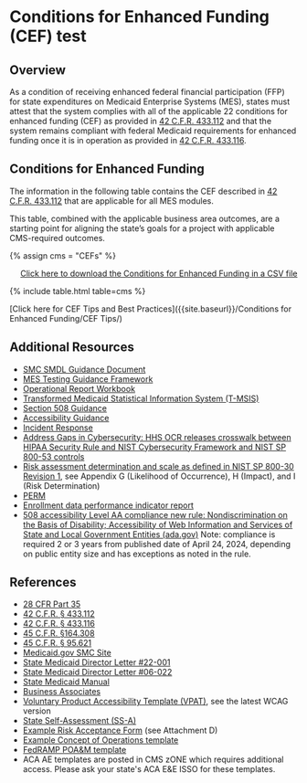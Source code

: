 # Conditions for Enhanced Funding (CEF) test

## Overview
As a condition of receiving enhanced federal financial participation (FFP) for state expenditures on Medicaid Enterprise Systems (MES), states must attest that the system complies with all of the applicable 22 conditions for enhanced funding (CEF) as provided in [42 C.F.R. 433.112](https://www.ecfr.gov/current/title-42/chapter-IV/subchapter-C/part-433/subpart-C/section-433.112) and that the system remains compliant with federal Medicaid requirements for enhanced funding once it is in operation as provided in [42 C.F.R. 433.116](https://www.ecfr.gov/current/title-42/chapter-IV/subchapter-C/part-433/subpart-C/section-433.116).  

## Conditions for Enhanced Funding
The information in the following table contains the CEF described in [42 C.F.R. 433.112](https://www.ecfr.gov/current/title-42/chapter-IV/subchapter-C/part-433/subpart-C/section-433.112) that are applicable for all MES modules. 

This table, combined with the applicable business area outcomes, are a starting point for aligning the state’s goals for a project with applicable CMS-required outcomes. 

{% assign cms = "CEFs" %}

<div align="right" class="ds-u-margin-bottom--2">
  <a href="{{ site.baseurl }}/downloads/{{ cms }}.csv" target="_blank" download>Click here to download the Conditions for Enhanced Funding in a CSV file</a>
</div>

{% include table.html table=cms %}

[Click here for CEF Tips and Best Practices]({{site.baseurl}}/Conditions for Enhanced Funding/CEF Tips/)

## Additional Resources
- [SMC SMDL Guidance Document](https://www.medicaid.gov/medicaid/data-and-systems/downloads/smc-certification-guidance.pdf)
- [MES Testing Guidance Framework](https://www.medicaid.gov/medicaid/data-and-systems/downloads/mes-testing-guidance-framework.pdf)
- [Operational Report Workbook](../../Operational%20Report%20Workbook.xlsx)
- [Transformed Medicaid Statistical Information System (T-MSIS)](https://www.medicaid.gov/medicaid/data-systems/macbis/transformed-medicaid-statistical-information-system-t-msis/index.html)
- [Section 508 Guidance](https://www.section508.gov/test)
- [Accessibility Guidance](https://accessibility.18f.gov)
- [Incident Response](https://www.cms.gov/about-cms/information-systems/privacy/incident-response)
- [Address Gaps in Cybersecurity: HHS OCR releases crosswalk between HIPAA Security Rule and NIST Cybersecurity Framework and NIST SP 800-53 controls](https://www.hhs.gov/guidance/sites/default/files/hhs-guidance-documents//nist-csf-to-hipaa-security-rule-crosswalk-02-22-2016-final.pdf)
- [Risk assessment determination and scale as defined in NIST SP 800-30 Revision 1](https://nvlpubs.nist.gov/nistpubs/Legacy/SP/nistspecialpublication800-30r1.pdf), see Appendix G (Likelihood of Occurrence), H (Impact), and I (Risk Determination)
- [PERM](https://www.cms.gov/data-research/monitoring-programs/improper-payment-measurement-programs/payment-error-rate-measurement-perm)
- [Enrollment data performance indicator report](https://www.medicaid.gov/medicaid/national-medicaid-chip-program-information/medicaid-chip-enrollment-data/monthly-medicaid-chip-application-eligibility-determination-and-enrollment-reports-data/index.html)
- [508 accessibility Level AA compliance new rule: Nondiscrimination on the Basis of Disability; Accessibility of Web Information and Services of State and Local Government Entities (ada.gov)](https://www.ada.gov/assets/pdfs/web-rule.pdf)  Note: compliance is required 2 or 3 years from published date of April 24, 2024, depending on public entity size and has exceptions as noted in the rule.

## References
- [28 CFR Part 35](https://www.ecfr.gov/current/title-28/chapter-I/part-35)
- [42 C.F.R. § 433.112](https://www.ecfr.gov/current/title-42/chapter-IV/subchapter-C/part-433/subpart-C/section-433.112)
- [42 C.F.R. § 433.116](https://www.ecfr.gov/current/title-42/chapter-IV/subchapter-C/part-433/subpart-C/section-433.116)
- [45 C.F.R. §164.308](https://www.ecfr.gov/current/title-45/subtitle-A/subchapter-C/part-164/subpart-C/section-164.308)
- [45 C.F.R. § 95.621](https://www.ecfr.gov/current/title-45/subtitle-A/subchapter-A/part-95/subpart-F/subject-group-ECFR8ea7e78ba47a262/section-95.621)
- [Medicaid.gov SMC Site](https://www.medicaid.gov/medicaid/data-systems/certification/streamlined-modular-certification/index.html)
- [State Medicaid Director Letter #22-001](https://www.medicaid.gov/sites/default/files/2023-06/smd22001.pdf)
- [State Medicaid Director Letter #06-022](https://downloads.cms.gov/cmsgov/archived-downloads/SMDL/downloads/SMD092006.pdf)
- [State Medicaid Manual](https://www.cms.gov/Regulations-and-Guidance/Guidance/Manuals/Paper-Based-Manuals-Items/CMS021927)
- [Business Associates](https://www.hhs.gov/hipaa/for-professionals/privacy/guidance/business-associates/index.html)
- [Voluntary Product Accessibility Template (VPAT)](https://www.itic.org/policy/accessibility/vpat), see the latest WCAG version 
- [State Self-Assessment (SS-A)](https://www.medicaid.gov/medicaid/data-systems/medicaid-information-technology-architecture/medicaid-information-technology-architecture-framework/index.html)
- [Example Risk Acceptance Form](https://www.cms.gov/files/document/poamprocedurepdf) (see Attachment D) 
- [Example Concept of Operations template](https://www.nasa.gov/reference/appendix-s-concept-of-operations-annotated-outline/)
- [FedRAMP POA&M template](https://www.fedramp.gov/2022-06-28-update-poam-template/)
- ACA AE templates are posted in CMS zONE which requires additional access. Please ask your state's ACA E&E ISSO for these templates.  

[^1]: IEEE Computer Society, March 19, 1998, IEEE Guide for Information Technology—System Definition—Concept of Operations (ConOps) Document (IEEE Std 1362-1998).
[^2]: Office of Management and Budget, December 5, 1994, Operational Concept Description (OCD), Data Item Description DI-IPSC-81430.

